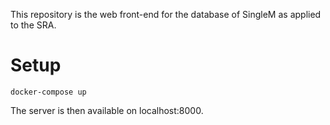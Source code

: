 This repository is the web front-end for the database of SingleM as applied to the SRA.

# Setup

```
docker-compose up
```

The server is then available on localhost:8000.